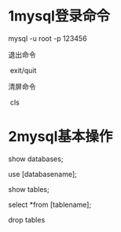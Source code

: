 # 1mysql登录命令

mysql -u root -p  123456

退出命令

​	exit/quit

清屏命令

​	cls

# 2mysql基本操作

show databases;

use [databasename];

show tables;

select *from [tablename];

drop tables